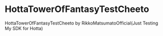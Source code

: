 # HottaTowerOfFantasyTestCheeto
HottaTowerOfFantasyTestCheeto by RikkoMatsumatoOfficial(Just Testing My SDK for Hotta)
